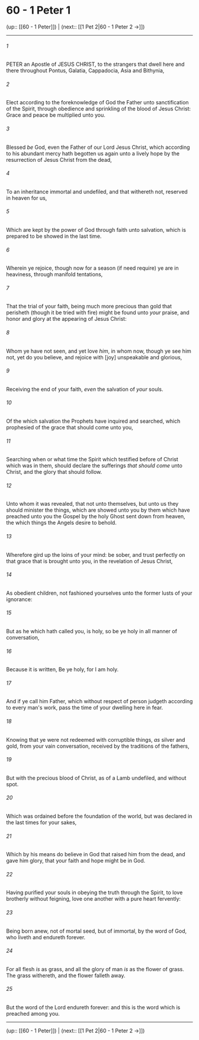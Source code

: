 # 60 - 1 Peter 1

(up:: [[60 - 1 Peter]]) | (next:: [[1 Pet 2|60 - 1 Peter 2 →]])

***


###### 1 
PETER an Apostle of JESUS CHRIST, to the strangers that dwell here and there throughout Pontus, Galatia, Cappadocia, Asia and Bithynia, 

###### 2 
Elect according to the foreknowledge of God the Father unto sanctification of the Spirit, through obedience and sprinkling of the blood of Jesus Christ: Grace and peace be multiplied unto you. 

###### 3 
Blessed _be_ God, even the Father of our Lord Jesus Christ, which according to his abundant mercy hath begotten us again unto a lively hope by the resurrection of Jesus Christ from the dead, 

###### 4 
To an inheritance immortal and undefiled, and that withereth not, reserved in heaven for us, 

###### 5 
Which are kept by the power of God through faith unto salvation, which is prepared to be showed in the last time. 

###### 6 
Wherein ye rejoice, though now for a season (if need require) ye are in heaviness, through manifold tentations, 

###### 7 
That the trial of your faith, being much more precious than gold that perisheth (though it be tried with fire) might be found unto _your_ praise, and honor and glory at the appearing of Jesus Christ: 

###### 8 
Whom ye have not seen, and yet love _him_, in whom now, though ye see him not, yet do you believe, and rejoice with [joy] unspeakable and glorious, 

###### 9 
Receiving the end of your faith, _even_ the salvation of _your_ souls. 

###### 10 
Of the which salvation the Prophets have inquired and searched, which prophesied of the grace that should come unto you, 

###### 11 
Searching when or what time the Spirit which testified before of Christ which was in them, should declare the sufferings _that should come_ unto Christ, and the glory that should follow. 

###### 12 
Unto whom it was revealed, that not unto themselves, but unto us they should minister the things, which are showed unto you by them which have preached unto you the Gospel by the holy Ghost sent down from heaven, the which things the Angels desire to behold. 

###### 13 
Wherefore gird up the loins of your mind: be sober, and trust perfectly on that grace that is brought unto you, in the revelation of Jesus Christ, 

###### 14 
As obedient children, not fashioned yourselves unto the former lusts of your ignorance: 

###### 15 
But as he which hath called you, is holy, so be ye holy in all manner of conversation, 

###### 16 
Because it is written, Be ye holy, for I am holy. 

###### 17 
And if ye call him Father, which without respect of person judgeth according to every man's work, pass the time of your dwelling here in fear. 

###### 18 
Knowing that ye were not redeemed with corruptible things, _as_ silver and gold, from your vain conversation, received by the traditions of the fathers, 

###### 19 
But with the precious blood of Christ, as of a Lamb undefiled, and without spot. 

###### 20 
Which was ordained before the foundation of the world, but was declared in the last times for your sakes, 

###### 21 
Which by his means do believe in God that raised him from the dead, and gave him glory, that your faith and hope might be in God. 

###### 22 
Having purified your souls in obeying the truth through the Spirit, to love brotherly without feigning, love one another with a pure heart fervently: 

###### 23 
Being born anew, not of mortal seed, but of immortal, by the word of God, who liveth and endureth forever. 

###### 24 
For all flesh _is_ as grass, and all the glory of man _is_ as the flower of grass. The grass withereth, and the flower falleth away. 

###### 25 
But the word of the Lord endureth forever: and this is the word which is preached among you.

***

(up:: [[60 - 1 Peter]]) | (next:: [[1 Pet 2|60 - 1 Peter 2 →]])
